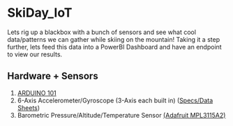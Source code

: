 # SkiDay_IoT

Lets rig up a blackbox with a bunch of sensors and see what cool data/patterns we can gather while skiing on the mountain! Taking it a step further, lets feed this data into a PowerBI Dashboard and have an endpoint to view our results.

## Hardware + Sensors
1. [ARDUINO 101](https://www.arduino.cc/en/Main/ArduinoBoard101)
  1. 6-Axis Accelerometer/Gyroscope (3-Axis each built in) ([Specs/Data Sheets](http://ae-bst.resource.bosch.com/media/_tech/media/datasheets/BST-BMI160-DS000-07.pdf))
2. Barometric Pressure/Altitude/Temperature Sensor [(Adafruit MPL3115A2)](https://www.adafruit.com/product/1893)
